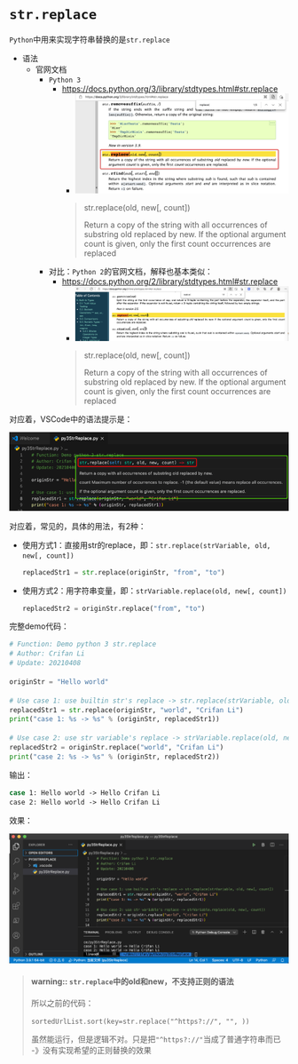 # `str.replace`

`Python`中用来实现字符串替换的是`str.replace`

* 语法
  * 官网文档
    * `Python 3`
      * https://docs.python.org/3/library/stdtypes.html#str.replace
        * ![python3_doc_str_replace](../../assets/img/python3_doc_str_replace.png)
        > str.replace(old, new[, count])
        > 
        > Return a copy of the string with all occurrences of substring old replaced by new. If the optional argument count is given, only the first count occurrences are replaced
    * 对比：`Python 2`的官网文档，解释也基本类似：
      * https://docs.python.org/2/library/stdtypes.html#str.replace
        * ![python2_doc_str_replace](../../assets/img/python2_doc_str_replace.png)
        > str.replace(old, new[, count])
        > 
        > Return a copy of the string with all occurrences of substring old replaced by new. If the optional argument count is given, only the first count occurrences are replaced

对应着，VSCode中的语法提示是：

![str_replace_vscode_syntax_notice](../../assets/img/str_replace_vscode_syntax_notice.png)

对应着，常见的，具体的用法，有2种：

* 使用方式1：直接用str的replace，即：`str.replace(strVariable, old, new[, count])`
    ```python
    replacedStr1 = str.replace(originStr, "from", "to")
    ```
* 使用方式2：用字符串变量，即：`strVariable.replace(old, new[, count])`
    ```python
    replacedStr2 = originStr.replace("from", "to")
    ```

完整demo代码：

```python
# Function: Demo python 3 str.replace
# Author: Crifan Li
# Update: 20210408

originStr = "Hello world"

# Use case 1: use builtin str's replace -> str.replace(strVariable, old, new[, count])
replacedStr1 = str.replace(originStr, "world", "Crifan Li")
print("case 1: %s -> %s" % (originStr, replacedStr1))

# Use case 2: use str variable's replace -> strVariable.replace(old, new[, count])
replacedStr2 = originStr.replace("world", "Crifan Li")
print("case 2: %s -> %s" % (originStr, replacedStr2))
```

输出：

```bash
case 1: Hello world -> Hello Crifan Li
case 2: Hello world -> Hello Crifan Li
```

效果：

![str_replace_demo_result](../../assets/img/str_replace_demo_result.png)

> #### warning:: `str.replace`中的old和new，不支持**正则**的语法
> 
> 所以之前的代码：
> 
> `sortedUrlList.sort(key=str.replace("^https?://", "", ))`
> 
> 虽然能运行，但是逻辑不对。只是把`"^https?://"`当成了普通字符串而已 -》没有实现希望的正则替换的效果
